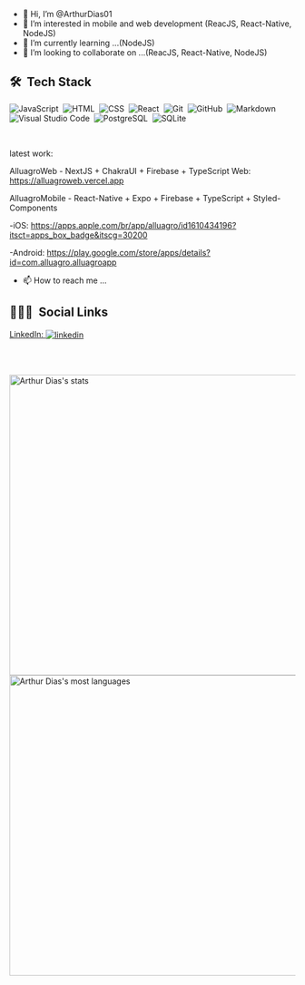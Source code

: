 - 👋 Hi, I’m @ArthurDias01
- 👀 I’m interested in mobile and web development (ReacJS, React-Native, NodeJS)
- 🌱 I’m currently learning ...(NodeJS)
- 💞️ I’m looking to collaborate on ...(ReacJS, React-Native, NodeJS)


## 🛠 &nbsp;Tech Stack

![JavaScript](https://img.shields.io/badge/-JavaScript-05122A?style=flat&logo=javascript)&nbsp;
![HTML](https://img.shields.io/badge/-HTML-05122A?style=flat&logo=HTML5)&nbsp;
![CSS](https://img.shields.io/badge/-CSS-05122A?style=flat&logo=CSS3&logoColor=1572B6)&nbsp;
![React](https://img.shields.io/badge/-React-05122A?style=flat&logo=react)&nbsp;
![Git](https://img.shields.io/badge/-Git-05122A?style=flat&logo=git)&nbsp;
![GitHub](https://img.shields.io/badge/-GitHub-05122A?style=flat&logo=github)&nbsp;
![Markdown](https://img.shields.io/badge/-Markdown-05122A?style=flat&logo=markdown)&nbsp;
![Visual Studio Code](https://img.shields.io/badge/-Visual%20Studio%20Code-05122A?style=flat&logo=visual-studio-code&logoColor=007ACC)&nbsp;
![PostgreSQL](https://img.shields.io/badge/-PostgreSQL-05122A?style=flat&logo=postgresql)&nbsp;
![SQLite](https://img.shields.io/badge/-SQLite-05122A?style=flat&logo=sqlite)&nbsp;

<br>

latest work: 

AlluagroWeb - NextJS + ChakraUI + Firebase + TypeScript 
Web: https://alluagroweb.vercel.app

AlluagroMobile - React-Native + Expo + Firebase + TypeScript + Styled-Components

-iOS: https://apps.apple.com/br/app/alluagro/id1610434196?itsct=apps_box_badge&itscg=30200

-Android: https://play.google.com/store/apps/details?id=com.alluagro.alluagroapp

- 📫 How to reach me ...

## 👨🏽‍🦲 &nbsp;Social Links
<a href="https://www.linkedin.com/in/arthur-dias/" target="_blank">
  LinkedIn: <img align="center" src="https://img.shields.io/badge/-arthurdias-05122A?style=flat&logo=linkedin" alt="linkedin"/>
</a>

<br><br>
<p align="left">
<img width="530em" src="https://github-readme-stats.vercel.app/api?username=arthurdias01&show_icons=true&theme=vision-friendly-dark" alt="Arthur Dias's stats"/>
<img width="530em" src="https://github-readme-stats.vercel.app/api/top-langs/?username=arthurdias01&layout=compact&theme=vision-friendly-dark" alt="Arthur Dias's most languages"/>
</p>

<!---
ArthurDias01/ArthurDias01 is a ✨ special ✨ repository because its `README.md` (this file) appears on your GitHub profile.
You can click the Preview link to take a look at your changes.
--->
